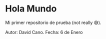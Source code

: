 # Hola Mundo
Mi primer repositorio de prueba (not really 😅). 

Autor: David Cano.
Fecha: 6 de Enero
